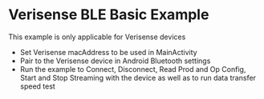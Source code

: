 # Verisense BLE Basic Example

This example is only applicable for Verisense devices

- Set Verisense macAddress to be used in MainActivity
- Pair to the Verisense device in Android Bluetooth settings
- Run the example to Connect, Disconnect, Read Prod and Op Config, Start and Stop Streaming with the
  device as well as
  to run data transfer speed test